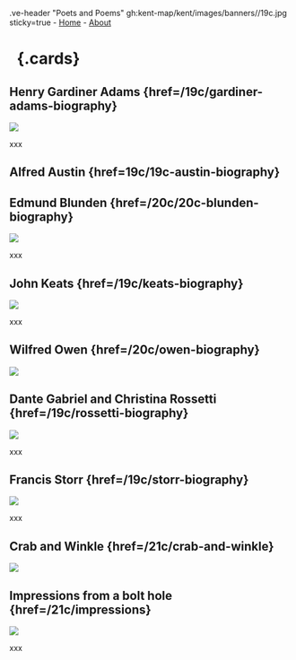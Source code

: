 .ve-header "Poets and Poems" gh:kent-map/kent/images/banners//19c.jpg sticky=true
    - [Home](/)
    - [About](/about)

# &nbsp; {.cards}

## Henry Gardiner Adams {href=/19c/gardiner-adams-biography}

![](https://iiif.juncture-digital.org/thumbnail?url=xxx)

xxx

## Alfred Austin {href=19c/19c-austin-biography}



## Edmund Blunden {href=/20c/20c-blunden-biography}

![](https://iiif.juncture-digital.org/thumbnail?url=xxx)

xxx

## John Keats {href=/19c/keats-biography}

![](https://iiif.juncture-digital.org/thumbnail?url=xxx)

xxx

## Wilfred Owen {href=/20c/owen-biography}

![](https://iiif.juncture-digital.org/thumbnail?url=xxx)

## Dante Gabriel and Christina Rossetti {href=/19c/rossetti-biography}

![](https://iiif.juncture-digital.org/thumbnail?url=xxx)

xxx

## Francis Storr {href=/19c/storr-biography}

![](https://iiif.juncture-digital.org/thumbnail?url=xxx)

xxx

## Crab and Winkle {href=/21c/crab-and-winkle}

![](https://iiif.juncture-digital.org/thumbnail?url=xxx)

## Impressions from a bolt hole {href=/21c/impressions}

![](https://iiif.juncture-digital.org/thumbnail?url=xxx)

xxx
